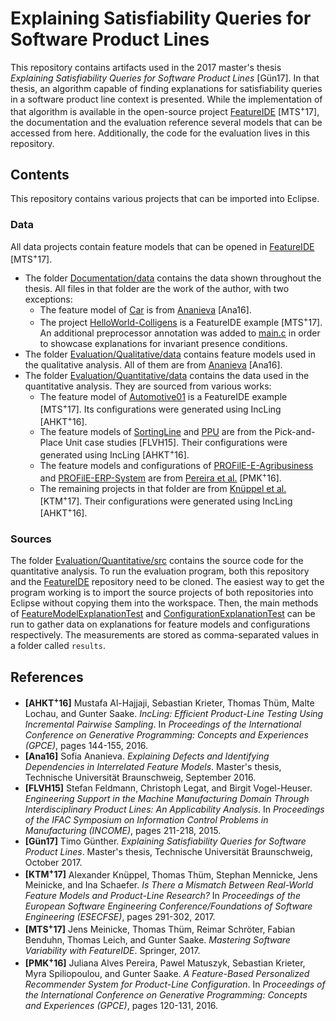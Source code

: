 # Explaining Satisfiability Queries for Software Product Lines

This repository contains artifacts used in the 2017 master's thesis <i>Explaining Satisfiability Queries for Software Product Lines</i> \[Gün17]. In that thesis, an algorithm capable of finding explanations for satisfiability queries in a software product line context is presented. While the implementation of that algorithm is available in the open-source project [FeatureIDE](https://github.com/FeatureIDE/FeatureIDE) \[MTS<sup>+</sup>17], the documentation and the evaluation reference several models that can be accessed from here. Additionally, the code for the evaluation lives in this repository.

## Contents

This repository contains various projects that can be imported into Eclipse.

### Data

All data projects contain feature models that can be opened in [FeatureIDE](https://github.com/FeatureIDE/FeatureIDE) \[MTS<sup>+</sup>17].

* The folder [Documentation/data](Documentation/data) contains the data shown throughout the thesis. All files in that folder are the work of the author, with two exceptions:
  * The feature model of [Car](Documentation/data/Car) is from [Ananieva](https://www.isf.cs.tu-bs.de/data/TestFeatureModels.zip) \[Ana16].
  * The project [HelloWorld-Colligens](Documentation/data/HelloWorld-Colligens) is a FeatureIDE example \[MTS<sup>+</sup>17]. An additional preprocessor annotation was added to [main.c](Documentation/data/HelloWorld-Colligens/src/main.c) in order to showcase explanations for invariant presence conditions.
* The folder [Evaluation/Qualitative/data](Evaluation/Qualitative/data) contains feature models used in the qualitative analysis. All of them are from [Ananieva](https://www.isf.cs.tu-bs.de/data/TestFeatureModels.zip) \[Ana16].
* The folder [Evaluation/Quantitative/data](Evaluation/Quantitative/data) contains the data used in the quantitative analysis. They are sourced from various works:
  * The feature model of [Automotive01](Evaluation/Quantitative/data/Automotive01) is a FeatureIDE example \[MTS<sup>+</sup>17]. Its configurations were generated using IncLing \[AHKT<sup>+</sup>16].
  * The feature models of [SortingLine](Evaluation/Quantitative/data/SortingLine) and [PPU](Evaluation/Quantitative/data/PPU) are from the Pick-and-Place Unit case studies \[FLVH15]. Their configurations were generated using IncLing \[AHKT<sup>+</sup>16].
  * The feature models and configurations of [PROFilE-E-Agribusiness](Evaluation/Quantitative/data/PROFilE-E-Agribusiness) and [PROFilE-ERP-System](Evaluation/Quantitative/data/PROFilE-ERP-System) are from [Pereira et al.](http://wwwiti.cs.uni-magdeburg.de/~jualves/PROFilE/) \[PMK<sup>+</sup>16].
  * The remaining projects in that folder are from [Knüppel et al.](https://github.com/AlexanderKnueppel/is-there-a-mismatch) \[KTM<sup>+</sup>17]. Their configurations were generated using IncLing \[AHKT<sup>+</sup>16].

### Sources

The folder [Evaluation/Quantitative/src](Evaluation/Quantitative/src) contains the source code for the quantitative analysis. To run the evaluation program, both this repository and the [FeatureIDE](https://github.com/FeatureIDE/FeatureIDE) repository need to be cloned. The easiest way to get the program working is to import the source projects of both repositories into Eclipse without copying them into the workspace. Then, the main methods of [FeatureModelExplanationTest](Evaluation/Quantitative/src/Evaluation/src/de/ovgu/featureide/fm/core/explanations/evaluation/impl/explanations/fm/FeatureModelExplanationTest.java) and [ConfigurationExplanationTest](Evaluation/Quantitative/src/Evaluation/src/de/ovgu/featureide/fm/core/explanations/evaluation/impl/explanations/config/ConfigurationExplanationTest.java) can be run to gather data on explanations for feature models and configurations respectively. The measurements are stored as comma-separated values in a folder called `results`.

## References

* <b>\[AHKT<sup>+</sup>16]</b> Mustafa Al-Hajjaji, Sebastian Krieter, Thomas Thüm, Malte Lochau, and Gunter Saake. <i>IncLing: Efficient Product-Line Testing Using Incremental Pairwise Sampling</i>. In <i>Proceedings of the International Conference on Generative Programming: Concepts and Experiences (GPCE)</i>, pages 144-155, 2016.
* <b>\[Ana16]</b> Sofia Ananieva. <i>Explaining Defects and Identifying Dependencies in Interrelated Feature Models</i>. Master's thesis, Technische Universität Braunschweig, September 2016.
* <b>\[FLVH15]</b> Stefan Feldmann, Christoph Legat, and Birgit Vogel-Heuser. <i>Engineering Support in the Machine Manufacturing Domain Through Interdisciplinary Product Lines: An Applicability Analysis</i>. In <i>Proceedings of the IFAC Symposium on Information Control Problems in Manufacturing (INCOME)</i>, pages 211-218, 2015.
* <b>\[Gün17]</b> Timo Günther. <i>Explaining Satisfiability Queries for Software Product Lines</i>. Master's thesis, Technische Universität Braunschweig, October 2017.
* <b>\[KTM<sup>+</sup>17]</b> Alexander Knüppel, Thomas Thüm, Stephan Mennicke, Jens Meinicke, and Ina Schaefer. <i>Is There a Mismatch Between Real-World Feature Models and Product-Line Research?</i> In <i>Proceedings of the European Software Engineering Conference/Foundations of Software Engineering (ESECFSE)</i>, pages 291-302, 2017.
* <b>\[MTS<sup>+</sup>17]</b> Jens Meinicke, Thomas Thüm, Reimar Schröter, Fabian Benduhn, Thomas Leich, and Gunter Saake. <i>Mastering Software Variability with FeatureIDE</i>. Springer, 2017.
* <b>\[PMK<sup>+</sup>16]</b> Juliana Alves Pereira, Pawel Matuszyk, Sebastian Krieter, Myra Spiliopoulou, and Gunter Saake. <i>A Feature-Based Personalized Recommender System for Product-Line Configuration</i>. In <i>Proceedings of the International Conference on Generative Programming: Concepts and Experiences (GPCE)</i>, pages 120-131, 2016.
